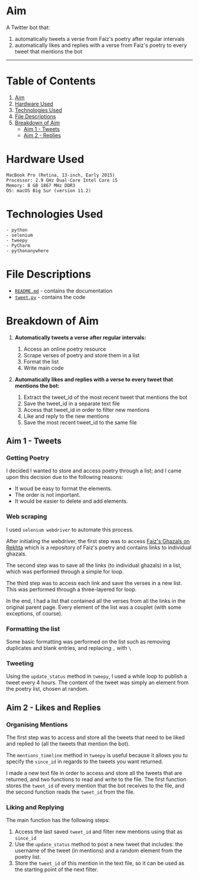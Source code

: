 # Aim

A Twitter bot that:

1. automatically tweets a verse from Faiz's poetry after regular intervals
2. automatically likes and replies with a verse from Faiz's poetry to every tweet that mentions the bot

---

# Table of Contents
1. [Aim](meehadjawwad/faiz_bot/#aim)
2. [Hardware Used](https://github.com/meehadjawwad/faiz_bot#hardware-used)
3. [Technologies Used](https://github.com/meehadjawwad/faiz_bot#technologies-used)
4. [File Descriptions](https://github.com/meehadjawwad/faiz_bot#file-descriptions)
5. [Breakdown of Aim](https://github.com/meehadjawwad/faiz_bot#breakdown-of-aim)
	* [Aim 1 - Tweets](https://github.com/meehadjawwad/faiz_bot#aim-1---tweets)
	* [Aim 2 - Replies](https://github.com/meehadjawwad/faiz_bot#aim-2---replies)


# Hardware Used

```
MacBook Pro (Retina, 13-inch, Early 2015)
Processor: 2.9 GHz Dual-Core Intel Core i5
Memory: 8 GB 1867 MHz DDR3
OS: macOS Big Sur (version 11.2)
```

# Technologies Used

```
- python
- selenium
- tweepy
- PyCharm
- pythonanywhere
```

# File Descriptions
* [`README.md`](https://github.com/meehadjawwad/faiz_bot/blob/master/README.md) - contains the documentation
* [`tweet.py`](https://github.com/meehadjawwad/faiz_bot/blob/master/tweet.py) - contains the code

# Breakdown of Aim

1. **Automatically tweets a verse after regular intervals:**
    1. Access an online poetry resource
    2. Scrape verses of poetry and store them in a list
    3. Format the list
    4. Write main code
    
2. **Automatically likes and replies with a verse to every tweet that mentions the bot:**
    1. Extract the tweet_id of the most recent tweet that mentions the bot
    2. Save the tweet_id in a separate text file
    3. Access that tweet_id in order to filter new mentions
    4. Like and reply to the new mentions
    5. Save the most recent tweet_id to the same file

## Aim 1 - Tweets

### Getting Poetry

I decided I wanted to store and access poetry through a list; and I came upon this decision due to the following reasons:

- It woud be easy to format the elements.
- The order is not important.
- It would be easier to delete and add elements.

### Web scraping

I used ```selenium webdriver``` to automate this process.

After initiating the webdriver, the first step was to access [Faiz's Ghazals on Rekhta](https://www.rekhta.org/poets/faiz-ahmad-faiz/ghazals) which is a repository of Faiz's poetry and contains links to individual ghazals.

The second step was to save all the links (to individual ghazals) in a list, which was performed through a simple for loop.

The third step was to access each link and save the verses in a new list. This was performed through a three-layered for loop.

In the end, I had a list that contained all the verses from all the links in the original parent page. Every element of the list was a couplet (with some exceptions, of course).

### Formatting the list

Some basic formatting was performed on the list such as removing duplicates and blank entries, and replacing `,` with `\`

### Tweeting

Using the ```update_status``` method in ```tweepy```, I used a while loop to publish a tweet every 4 hours. The content of the tweet was simply an element from the poetry list, chosen at random.

## Aim 2 - Likes and Replies

### Organising Mentions

The first step was to access and store all the tweets that need to be liked and replied to (all the tweets that mention the bot).

The `mentions_timeline` method in `tweepy` is useful because it allows you tu specify the `since_id` in regards to the tweets you want returned.

I made a new text file in order to access and store all the tweets that are returned, and two functions to read and write to the file.
The first function stores the `tweet_id` of every mention that the bot receives to the file, and the second function reads the `tweet_id` from the file.

### Liking and Replying

The main function has the following steps:

1. Access the last saved `tweet_id` and filter new mentions using that as `since_id`
2. Use the `update_status` method to post a new tweet that includes: the username of the tweet (in mentions) and a random element from the poetry list.
3. Store the `tweet_id` of this mention in the text file, so it can be used as the starting point of the next filter.